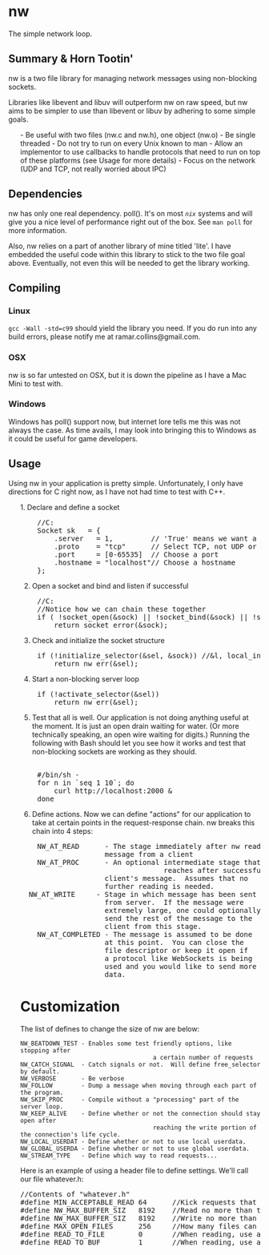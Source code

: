 nw
==
The simple network loop.


Summary & Horn Tootin'
----------------------
nw is a two file library for managing network messages using non-blocking sockets.

Libraries like libevent and libuv will outperform nw on raw speed, but nw aims to be 
simpler to use than libevent or libuv by adhering to some simple goals.

<ul>
- Be useful with two files (nw.c and nw.h), one object (nw.o)
- Be single threaded
- Do not try to run on every Unix known to man
- Allow an implementor to use callbacks to handle protocols that need to run on top of these platforms (see Usage for more details)
- Focus on the network (UDP and TCP, not really worried about IPC)
</ul>


Dependencies
------------
nw has only one real dependency.  poll().  It's on most <code>*nix*</code> systems and will give you a nice level of performance right out of the box.  See `man poll` for more information.

Also, nw relies on a part of another library of mine titled 'lite'.  I have embedded the useful code within this library to stick to the two file goal above.  Eventually, not even this will be needed to get the library working.


Compiling
---------
<p>
<h3>Linux</h3>
<code>gcc -Wall -std=c99</code> should yield the library you need.  If you do run into any build errors, please notify me at ramar.collins@gmail.com.
</p>

<p>
<h3>OSX</h3>
nw is so far untested on OSX, but it is down the pipeline as I have a Mac Mini to test with.
</p>

<p>
<h3>Windows</h3>
Windows has poll() support now, but internet lore tells me this was not always the case.  As time avails, I may look into bringing this to Windows as it could be useful for game developers.
</p>


Usage
-----
Using nw in your application is pretty simple. Unfortunately, I only 
have directions for C right now, as I have not had time to test with C++.

<ul>
1. Declare and define a socket 
<pre>
	//C:
	Socket sk   = { 
		.server   = 1,         // 'True' means we want a server
		.proto    = "tcp"      // Select TCP, not UDP or IPC
		.port     = [0-65535]  // Choose a port
		.hostname = "localhost"// Choose a hostname
	};
</pre>

2. Open a socket and bind and listen if successful
<pre>
	//C:	
	//Notice how we can chain these together
	if ( !socket_open(&sock) || !socket_bind(&sock) || !socket_listen(&sock) )
		return socket_error(&sock);  
</pre>

3. Check and initialize the socket structure
<pre>
	if (!initialize_selector(&sel, &sock)) //&l, local_index))
		return nw_err(&sel);
</pre>

4. Start a non-blocking server loop
<pre>
	if (!activate_selector(&sel))
		return nw_err(&sel);
</pre>

5. Test that all is well.
	Our application is not doing anything useful at the moment.  It is just an
	open drain waiting for water. (Or more technically speaking, an open wire
	waiting for digits.)  Running the following with Bash should let you see how it
	works and test that non-blocking sockets are working as they should.

<pre>	
	#/bin/sh -
	for n in `seq 1 10`; do
		curl http://localhost:2000 &
	done
</pre>


6. Define actions.
	Now we can define "actions" for our application to take at certain points
	in the request-response chain.  nw breaks this chain into 4 steps:

<pre>
	NW_AT_READ      - The stage immediately after nw reads a 
                    message from a client
	NW_AT_PROC      - An optional intermediate stage that nw
							      reaches after successfully reading a 
                    client's message.  Assumes that no 
                    further reading is needed.
  NW_AT_WRITE     - Stage in which message has been sent
                    from server.  If the message were 
                    extremely large, one could optionally
                    send the rest of the message to the
                    client from this stage.
	NW_AT_COMPLETED - The message is assumed to be done
                    at this point.  You can close the
                    file descriptor or keep it open if
                    a protocol like WebSockets is being
                    used and you would like to send more 
                    data. 
</pre>


Customization
=============
The	list of defines to change the size of nw are below:

	NW_BEATDOWN_TEST - Enables some test friendly options, like stopping after
										 a certain number of requests
	NW_CATCH_SIGNAL  - Catch signals or not.  Will define free_selector by default.
	NW_VERBOSE       - Be verbose
	NW_FOLLOW        - Dump a message when moving through each part of the program.
	NW_SKIP_PROC     - Compile without a "processing" part of the server loop.
	NW_KEEP_ALIVE    - Define whether or not the connection should stay open after 
										 reaching the write portion of the connection's life cycle.
	NW_LOCAL_USERDAT - Define whether or not to use local userdata.
	NW_GLOBAL_USERDA - Define whether or not to use global userdata.
	NW_STREAM_TYPE   - Define which way to read requests...


Here is an example of using a header file 
to define settings. We'll call our file
whatever.h:

<pre>
//Contents of "whatever.h"
#define MIN_ACCEPTABLE_READ 64   	//Kick requests that fail to read this much
#define NW_MAX_BUFFER_SIZ   8192 	//Read no more than this much to buffer
#define NW_MAX_BUFFER_SIZ   8192 	//Write no more than this much to buffer
#define MAX_OPEN_FILES      256  	//How many files can I have open at once?
#define READ_TO_FILE        0    	//When reading, use a file and stream
#define READ_TO_BUF         1    	//When reading, use a buffer
</pre>
